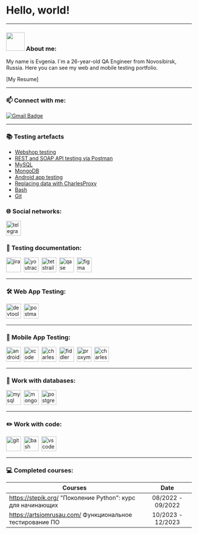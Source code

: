 # Hello, world!

---

### <img src="https://media.giphy.com/media/VgCDAzcKvsR6OM0uWg/giphy.gif" width="50"> About me:

My name is Evgenia. I`m a 26-year-old QA Engineer from Novosibirsk, Russia. Here you can see my web and mobile testing portfolio.

  [My Resume]

---

### 📫 Connect with me:

[![Gmail Badge](https://img.shields.io/badge/-Gmail-red?style=flat&logo=Gmail&logoColor=white)](mailto:evgeniabuksha@gmail.com)

---

### 📚 Testing artefacts

<p> 
 <ul>
<li>  <a href="https://github.com/buksha-evgenia/web_testing">Webshop testing</a>  </li>
<li>  <a href="https://github.com/buksha-evgenia/api-testing"> REST and SOAP API testing via Postman </a>   </li>
<li> <a href="https://github.com/buksha-evgenia/SQL">MySQL</a>   </li>
<li>  <a href="https://github.com/buksha-evgenia/MongoDB">MongoDB</a>  </li>
<li>  <a href="https://github.com/buksha-evgenia/mobile_testing"> Android app testing</a>   </li>
<li> <a href="https://github.com/buksha-evgenia/Charles-Proxy">Replacing data with CharlesProxy</a>  </li>
<li> <a href="https://github.com/buksha-evgenia/bash"> Bash </a>  </li>
<li> <a href="https://github.com/buksha-evgenia/git"> Git </a> </li>
</ul>
</p>

### 🌐 Social networks:

 <div id="badges">
    <a href="https://t.me/zhenya1326" target="_blank">
      <img src="https://cdn-icons-png.flaticon.com/512/2111/2111646.png" width="40" height="40" alt="telegram" />
    </a>
  </div>

### 📁 Testing documentation:

<div>
  <img src="https://cdn.jsdelivr.net/gh/devicons/devicon/icons/jira/jira-original.svg" title="jira" alt="jira" width="40" height="40"/>&nbsp
  <img src="https://upload.wikimedia.org/wikipedia/commons/thumb/8/8d/YouTrack_Icon.svg/1024px-YouTrack_Icon.svg.png?20200803082248" title="youtrack" alt="youtrack" width="40" height="40"/>&nbsp
  <img src="https://codahosted.io/packs/21236/unversioned/assets/LOGO/ba1091c59bab89cd2fd0f289622731fe16113d7b00905abe64759c313a4b73b76c1b0426076ed76cb74752234c734131df46992d5b8b48fc13e264240e4f7119f736cfeb64df36ded54b5cbf6198b9cadedf18dd0cac5c7dbcd16e6336c29363cd1292ba" title="testrail" alt="tetstrail" width="40" height="40"/>&nbsp
  <img src="https://luna1.co/eb0187.png" title="qase" alt="qase" width="40" height="40"/>&nbsp
  <img src="https://cdn.jsdelivr.net/gh/devicons/devicon/icons/figma/figma-original.svg" title="figma" alt="figma" width="40" height="40"/>&nbsp
</div>

---

### 🛠 Web App Testing:

<div>
  <img src="https://d33wubrfki0l68.cloudfront.net/38b5c953a4667366685d55db55d057c86db1fc54/a0fdc/static/acae6b24d940347661ca901ea07f47c1/chrome-dev-logo-icon.png" title="devtools" alt="devtools" width="40" height="40"/>&nbsp
  <img src="https://seeklogo.com/images/P/postman-logo-0087CA0D15-seeklogo.com.png" title="postman" alt="postman" width="40" height="40"/>&nbsp
</div>

---

### 📱 Mobile App Testing:

<div>
  <img src="https://cdn.jsdelivr.net/gh/devicons/devicon/icons/androidstudio/androidstudio-original.svg" title="android-studio" alt="android-studio" width="40" height="40"/>&nbsp
  <img src="https://cdn.jsdelivr.net/gh/devicons/devicon/icons/xcode/xcode-original.svg" title="xcode" alt="xcode" width="40" height="40"/>&nbsp
  <img src="https://cdn.icon-icons.com/icons2/3053/PNG/512/charles_proxy_macos_bigsur_icon_190302.png" title="charles-proxy" alt="charles-proxy" width="40" height="40"/>&nbsp
  <img src="https://www.megaleechers.com/storage/Fiddler-Everywhere-Icon.png" title="fiddler" alt="fiddler" width="40" height="40"/>&nbsp
  <img src="https://is5-ssl.mzstatic.com/image/thumb/Purple115/v4/30/81/5d/30815dd6-1b91-f251-d5db-b1e50e38cf7d/source/200x200bb.jpg" title="proxyman" alt="proxyman" width="40" height="40"/>&nbsp
  <img src="https://encrypted-tbn0.gstatic.com/images?q=tbn:ANd9GcQTYyl_o6IBVDtKXEVaYDzR1TarX6tfZ4bExoVDeM_t3RTJpFZBKQCVx5R4UnisU-WcwYM&usqp=CAU" title="charles proxy" alt="charles proxy" width="40" height="40"/>&nbsp
</div>


---

### 💾 Work with databases:

<div>
  <img src="https://cdn.jsdelivr.net/gh/devicons/devicon/icons/mysql/mysql-original.svg" title="mysql" alt="mysql" width="40" height="40"/>&nbsp
  <img src="https://cdn.jsdelivr.net/gh/devicons/devicon/icons/mongodb/mongodb-original.svg" title="mongodb" alt="mongodb" width="40" height="40"/>&nbsp
  <img src="https://cdn.icon-icons.com/icons2/2415/PNG/512/postgresql_plain_wordmark_logo_icon_146390.png" title="postgresql" alt="postgresql" width="40" height="40"/>&nbsp
</div>

---

### ✏️ Work with code:

<div>
  <img src="https://cdn.jsdelivr.net/gh/devicons/devicon/icons/git/git-original.svg" title="git" alt="git" width="40" height="40"/>&nbsp
  <img src="https://upload.wikimedia.org/wikipedia/commons/thumb/4/4b/Bash_Logo_Colored.svg/1024px-Bash_Logo_Colored.svg.png?20180723054350" title="bash" alt="bash" width="40" height="40"/>&nbsp
  <img src="https://cdn.jsdelivr.net/gh/devicons/devicon/icons/vscode/vscode-original.svg" title="vscode" alt="vscode" width="40" height="40"/>&nbsp
  
</div>

---

### 💻 Completed courses:

|                                  Courses                        |   Date            |
| ----------------------------------------------------------------| :---------------: |
| https://stepik.org/ "Поколение Python": курс для начинающих     | 08/2022 - 09/2022 |
| https://artsiomrusau.com/ Функциональное тестирование ПО        | 10/2023 - 12/2023 |
